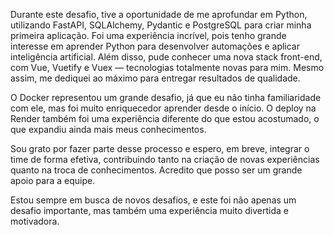 Durante este desafio, tive a oportunidade de me aprofundar em Python, utilizando FastAPI, SQLAlchemy, Pydantic e PostgreSQL para criar minha primeira aplicação. Foi uma experiência incrível, pois tenho grande interesse em aprender Python para desenvolver automações e aplicar inteligência artificial. Além disso, pude conhecer uma nova stack front-end, com Vue, Vuetify e Vuex — tecnologias totalmente novas para mim. Mesmo assim, me dediquei ao máximo para entregar resultados de qualidade.

O Docker representou um grande desafio, já que eu não tinha familiaridade com ele, mas foi muito enriquecedor aprender desde o início. O deploy na Render também foi uma experiência diferente do que estou acostumado, o que expandiu ainda mais meus conhecimentos.

Sou grato por fazer parte desse processo e espero, em breve, integrar o time de forma efetiva, contribuindo tanto na criação de novas experiências quanto na troca de conhecimentos. Acredito que posso ser um grande apoio para a equipe.

Estou sempre em busca de novos desafios, e este foi não apenas um desafio importante, mas também uma experiência muito divertida e motivadora.
